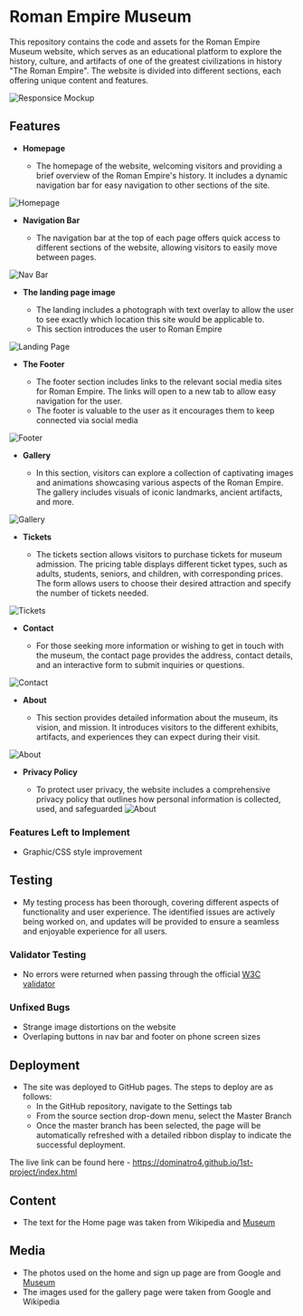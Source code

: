 # Roman Empire Museum
This repository contains the code and assets for the Roman Empire Museum website, which serves as an educational platform to explore the history, culture, and artifacts of one of the greatest civilizations in history "The Roman Empire". The website is divided into different sections, each offering unique content and features.

![Responsice Mockup](https://github.com/Dominatro4/1st-project/blob/main/ssy/home.png)

## Features 

- __Homepage__

  - The homepage of the website, welcoming visitors and providing a brief overview of the Roman Empire's history. It includes a dynamic navigation bar for easy navigation to other sections of the site.

![Homepage](https://github.com/Dominatro4/1st-project/blob/main/ssy/home.png)

- __Navigation Bar__

	- The navigation bar at the top of each page offers quick access to different sections of the website, allowing visitors to easily move between pages.

![Nav Bar](https://github.com/Dominatro4/1st-project/blob/main/ssy/navbar.png)

- __The landing page image__

  - The landing includes a photograph with text overlay to allow the user to see exactly which location this site would be applicable to. 
  - This section introduces the user to Roman Empire

![Landing Page](https://github.com/Dominatro4/1st-project/blob/main/ssy/landing.png)

- __The Footer__ 

  - The footer section includes links to the relevant social media sites for Roman Empire. The links will open to a new tab to allow easy navigation for the user. 
  - The footer is valuable to the user as it encourages them to keep connected via social media

![Footer](https://github.com/Dominatro4/1st-project/blob/main/ssy/footer.png)

- __Gallery__

  - In this section, visitors can explore a collection of captivating images and animations showcasing various aspects of the Roman Empire. The gallery includes visuals of iconic landmarks, ancient artifacts, and more.

![Gallery](https://github.com/Dominatro4/1st-project/blob/main/ssy/gallery.png)

- __Tickets__

  - The tickets section allows visitors to purchase tickets for museum admission. The pricing table displays different ticket types, such as adults, students, seniors, and children, with corresponding prices. The form allows users to choose their desired attraction and specify the number of tickets needed.
  
![Tickets](https://github.com/Dominatro4/1st-project/blob/main/ssy/tickets.png)

- __Contact__ 

  - For those seeking more information or wishing to get in touch with the museum, the contact page provides the address, contact details, and an interactive form to submit inquiries or questions.

![Contact](https://github.com/Dominatro4/1st-project/blob/main/ssy/contact.png)

- __About__

  - This section provides detailed information about the museum, its vision, and mission. It introduces visitors to the different exhibits, artifacts, and experiences they can expect during their visit.

![About](https://github.com/Dominatro4/1st-project/blob/main/ssy/about.png)

- __Privacy Policy__

  - To protect user privacy, the website includes a comprehensive privacy policy that outlines how personal information is collected, used, and safeguarded
![About](https://github.com/Dominatro4/1st-project/blob/main/ssy/privacy%20policy.png)

### Features Left to Implement

  - Graphic/CSS style improvement

## Testing 

  - My testing process has been thorough, covering different aspects of functionality and user experience. The identified issues are actively being worked on, and updates will be provided to ensure a seamless and enjoyable experience for all users.


### Validator Testing 

  - No errors were returned when passing through the official [W3C validator](https://validator.w3.org/nu/?showsource=yes&showoutline=yes&showimagereport=yes&doc=https%3A%2F%2Fdominatro4.github.io%2F1st-project%2Findex.html)

### Unfixed Bugs

  - Strange image distortions on the website
  - Overlaping buttons in nav bar and footer on phone screen sizes

## Deployment

- The site was deployed to GitHub pages. The steps to deploy are as follows: 
  - In the GitHub repository, navigate to the Settings tab 
  - From the source section drop-down menu, select the Master Branch
  - Once the master branch has been selected, the page will be automatically refreshed with a detailed ribbon display to indicate the successful deployment. 

The live link can be found here - https://dominatro4.github.io/1st-project/index.html


## Content 

- The text for the Home page was taken from Wikipedia and [Museum](https://www.mpm.edu/research-collections/anthropology/anthropology-collections-research/mediterranean-oil-lamps/roman-empire-brief-history)


## Media

- The photos used on the home and sign up page are from Google and [Museum](https://www.mpm.edu/research-collections/anthropology/anthropology-collections-research/mediterranean-oil-lamps/roman-empire-brief-history)
- The images used for the gallery page were taken from Google and Wikipedia
